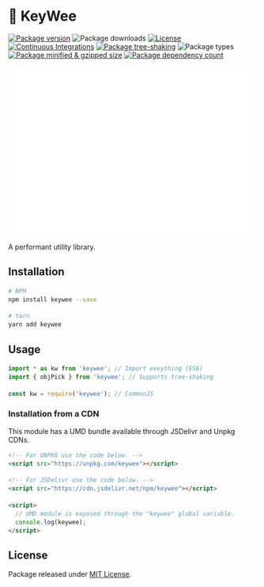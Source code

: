 # 🥝 KeyWee

[![Package version](https://badgen.net/npm/v/keywee)](https://npmjs.com/package/keywee)
![Package downloads](https://badgen.net/npm/dm/keywee)
[![License](https://badgen.net/npm/license/keywee)](./LICENSE)
[![Continuous Integrations](https://github.com/HexM7/keywee/actions/workflows/continuous-integrations.yaml/badge.svg?branch=master)](https://github.com/HexM7/keywee/actions/workflows/continuous-integrations.yaml)
[![Package tree-shaking](https://badgen.net/bundlephobia/tree-shaking/keywee)](https://bundlephobia.com/package/keywee@latest)
![Package types](https://badgen.net/npm/types/keywee)
[![Package minified & gzipped size](https://badgen.net/bundlephobia/minzip/keywee)](https://bundlephobia.com/package/keywee@latest)
[![Package dependency count](https://badgen.net/bundlephobia/dependency-count/keywee)](https://bundlephobia.com/package/keywee@latest)

![Banner](./assets/banner.svg)

A performant utility library.

## Installation

```sh
# NPM
npm install keywee --save

# Yarn
yarn add keywee
```

## Usage
```ts
import * as kw from 'keywee'; // Import eveything (ES6)
import { objPick } from 'keywee'; // Supports tree-shaking

const kw = require('keywee'); // CommonJS
```

### Installation from a CDN

This module has a UMD bundle available through JSDelivr and Unpkg CDNs.

```html
<!-- For UNPKG use the code below. -->
<script src="https://unpkg.com/keywee"></script>

<!-- For JSDelivr use the code below. -->
<script src="https://cdn.jsdelivr.net/npm/keywee"></script>

<script>
  // UMD module is exposed through the "keywee" global variable.
  console.log(keywee);
</script>
```

## License

Package released under [MIT License](./LICENSE).
